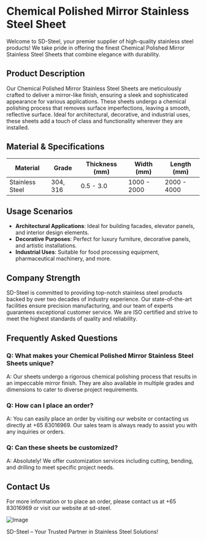 # Chemical Polished Mirror Stainless Steel Sheet

Welcome to SD-Steel, your premier supplier of high-quality stainless steel products! We take pride in offering the finest Chemical Polished Mirror Stainless Steel Sheets that combine elegance with durability.

## Product Description

Our Chemical Polished Mirror Stainless Steel Sheets are meticulously crafted to deliver a mirror-like finish, ensuring a sleek and sophisticated appearance for various applications. These sheets undergo a chemical polishing process that removes surface imperfections, leaving a smooth, reflective surface. Ideal for architectural, decorative, and industrial uses, these sheets add a touch of class and functionality wherever they are installed.

## Material & Specifications

| **Material**           | **Grade**        | **Thickness (mm)** | **Width (mm)** | **Length (mm)** |
|------------------------|------------------|--------------------|----------------|-----------------|
| Stainless Steel        | 304, 316         | 0.5 - 3.0          | 1000 - 2000    | 2000 - 4000     |

## Usage Scenarios

- **Architectural Applications**: Ideal for building facades, elevator panels, and interior design elements.
- **Decorative Purposes**: Perfect for luxury furniture, decorative panels, and artistic installations.
- **Industrial Uses**: Suitable for food processing equipment, pharmaceutical machinery, and more.

## Company Strength

SD-Steel is committed to providing top-notch stainless steel products backed by over two decades of industry experience. Our state-of-the-art facilities ensure precision manufacturing, and our team of experts guarantees exceptional customer service. We are ISO certified and strive to meet the highest standards of quality and reliability.

## Frequently Asked Questions

### Q: What makes your Chemical Polished Mirror Stainless Steel Sheets unique?
A: Our sheets undergo a rigorous chemical polishing process that results in an impeccable mirror finish. They are also available in multiple grades and dimensions to cater to diverse project requirements.

### Q: How can I place an order?
A: You can easily place an order by visiting our website or contacting us directly at +65 83016969. Our sales team is always ready to assist you with any inquiries or orders.

### Q: Can these sheets be customized?
A: Absolutely! We offer customization services including cutting, bending, and drilling to meet specific project needs.

## Contact Us

For more information or to place an order, please contact us at +65 83016969 or visit our website at  sd-steel.

![Image](https://github.com/user-attachments/assets/2567258e-e124-4816-932d-1809bd27ef0b)

SD-Steel – Your Trusted Partner in Stainless Steel Solutions!